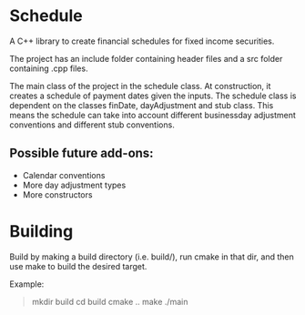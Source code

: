 # Schedule
A C++ library to create financial schedules for fixed income securities.

The project has an include folder containing header files and a src folder containing .cpp files.

The main class of the project in the schedule class. At construction, it creates a schedule of payment dates given the inputs.
The schedule class is dependent on the classes finDate, dayAdjustment and stub class. This means the schedule can take into account different businessday adjustment conventions and different stub conventions.

## Possible future add-ons:
- Calendar conventions
- More day adjustment types
- More constructors 


# Building
Build by making a build directory (i.e. build/), run cmake in that dir, and then use make to build the desired target.

Example:
> mkdir build
> cd build
> cmake ..
> make
> ./main
